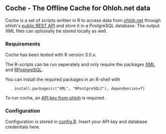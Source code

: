 ## Coche - The Offline Cache for Ohloh.net data

Coche is a set of scripts written in R to access data from [ohloh.net](http://www.ohloh.net) through ohloh's [public REST API](https://github.com/blackducksw/ohloh_api) and store it in a PostgreSQL database. The output XML files can optionally be stored locally as well.

### Requirements

Coche has been tested with R version 3.0.x.

The R-scripts can be run seperately and only require the packages [XML](http://cran.r-project.org/web/packages/XML/index.html) and [RPostgreSQL](http://cran.r-project.org/web/packages/RPostgreSQL/index.html). 

You can install the required packages in an R-shell with 

        install.packages(c("XML", "RPostgreSQL2"), dependencies=T)
        
To run coche, an [API key from ohloh](http://www.ohloh.com/accounts/me/api_keys/new) is required.

### Configuration

Configuration is stored in [config.R](r-scripts/config.R). Insert your API key and database credentials here.
